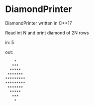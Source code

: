 # DiamondPrinter
DiamondPrinter written in C++17

Read int N and print diamond of 2N rows

in: 5

out:

        *
       ***
      *****
     *******
    *********
    *********
     *******
      *****
       ***
        *

